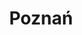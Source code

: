 ---
title: Poznań
description: Categories can also have custom titles and descriptions. The description of the Animals category lives in `content/categories/animals/_index.md`.
---